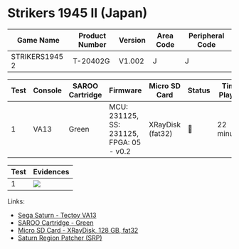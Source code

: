 # Strikers 1945 II (Japan)

| Game Name      | Product Number | Version | Area Code | Peripheral Code |
| -------------- | -------------- | ------- | --------- | --------------- |
| STRIKERS1945 2 | T-20402G       | V1.002  | J         | J               |

| Test | Console | SAROO Cartridge | Firmware                                 | Micro SD Card    | Status | Time Played |
| ---- | ------- | --------------- | ---------------------------------------- | ---------------- | ------ | ----------- |
| 1    | VA13    | Green           | MCU: 231125, SS: 231125, FPGA: 05 - v0.2 | XRayDisk (fat32) | :100:  | 22 minutes  |

| Test | Evidences                                                                                        |
| ---- | ------------------------------------------------------------------------------------------------ |
| 1    | [![](https://img.youtube.com/vi/oC6GS3qJwuc/0.jpg)](https://www.youtube.com/watch?v=oC6GS3qJwuc) |

Links:

- [Sega Saturn - Tectoy VA13](../../../Info/Consoles/VA13/README.md)
- [SAROO Cartridge - Green](../../../Info/Cartridges/RetroGameParadiseStore/1.32F/README.md)
- [Micro SD Card - XRayDisk, 128 GB, fat32](../../../Info/SdCards/XRayDisk/128GB/fat32/README.md)
- [Saturn Region Patcher (SRP)](https://segaxtreme.net/resources/saturn-region-patcher.81/download)
